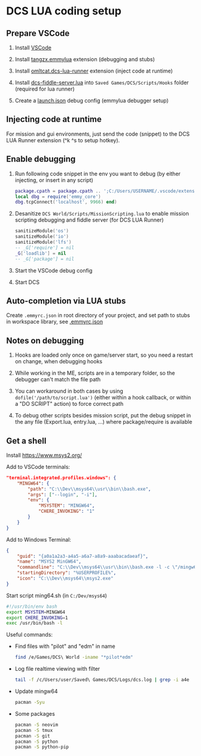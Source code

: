 # DCS LUA coding setup


## Prepare VSCode

1. Install [VSCode](https://code.visualstudio.com/download)

2. Install [tangzx.emmylua](https://marketplace.visualstudio.com/items?itemName=tangzx.emmylua) extension (debugging and stubs)

3. Install [omltcat.dcs-lua-runner](https://marketplace.visualstudio.com/items?itemName=omltcat.dcs-lua-runner) extension (inject code at runtime)

4. Install [dcs-fiddle-server.lua](https://github.com/omltcat/dcs-snippets/blob/master/Scripts/Hooks/dcs-fiddle-server.lua) into `Saved Games/DCS/Scripts/Hooks` folder (required for lua runner)

5. Create a [launch.json](launch.json) debug config (emmylua debugger setup)


## Injecting code at runtime

For mission and gui environments, just send the code (snippet) to the DCS LUA Runner extension (^k ^s to setup hotkey).


## Enable debugging

1. Run following code snippet in the env you want to debug (by either injecting, or insert in any script)

    ```lua
    package.cpath = package.cpath .. ';C:/Users/USERNAME/.vscode/extensions/tangzx.emmylua-0.8.18-win32-x64/debugger/emmy/windows/x64/?.dll'
    local dbg = require('emmy_core')
    dbg.tcpConnect('localhost', 9966) end)
    ```

2. Desanitize `DCS World/Scripts/MissionScripting.lua` to enable mission scripting debugging and fiddle server (for DCS LUA Runner)

    ```lua
    sanitizeModule('os')
	sanitizeModule('io')
	sanitizeModule('lfs')
	-- _G['require'] = nil
	_G['loadlib'] = nil
	-- _G['package'] = nil
    ```

3. Start the VSCode debug config

4. Start DCS


## Auto-completion via LUA stubs

Create `.emmyrc.json` in root directory of your project, and set path to stubs in workspace library, see [.emmyrc.json](../.emmyrc.json)


## Notes on debugging

1. Hooks are loaded only once on game/server start, so you need a restart on change, when debugging hooks

2. While working in the ME, scripts are in a temporary folder, so the debugger can't match the file path

3. You can workaround in both cases by using `dofile('/path/to/script.lua')` (either within a hook callback, or within a "DO SCRIPT" action) to force correct path

4. To debug other scripts besides mission script, put the debug snippet in the any file (Export.lua, entry.lua, ...) where package/require is available


## Get a shell

Install https://www.msys2.org/

Add to VSCode terminals:
```json
"terminal.integrated.profiles.windows": {
    "MINGW64": {
        "path": "C:\\Dev\\msys64\\usr\\bin\\bash.exe",
        "args": ["--login", "-i"],
        "env": {
            "MSYSTEM": "MINGW64",
            "CHERE_INVOKING": "1"
        }
    }
}
```

Add to Windows Terminal:
```json
{
    "guid": "{a0a1a2a3-a4a5-a6a7-a8a9-aaabacadaeaf}",
    "name": "MSYS2 MinGW64",
    "commandline": "C:\\Dev\\msys64\\usr\\bin\\bash.exe -l -c \"/mingw64.sh\"",
    "startingDirectory": "%USERPROFILE%",
    "icon": "C:\\Dev\\msys64\\msys2.exe"
}
```

Start script ming64.sh (in `C:/Dev/msys64`)
```bash
#!/usr/bin/env bash
export MSYSTEM=MINGW64
export CHERE_INVOKING=1
exec /usr/bin/bash -l
```

Useful commands:

- Find files with "pilot" and "edm" in name

  ```bash
  find /e/Games/DCS\ World -iname "*pilot*edm"
  ```

- Log file realtime viewing with filter

  ```bash
  tail -f /c/Users/user/Saved\ Games/DCS/Logs/dcs.log | grep -i a4e
  ```

- Update mingw64

  ```bash
  pacman -Syu
  ```

- Some packages

  ```bash
  pacman -S neovim
  pacman -S tmux
  pacman -S git
  pacman -S python
  pacman -S python-pip
  ```
